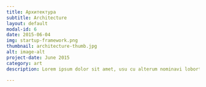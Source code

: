 ```yaml
---
title: Архитектура
subtitle: Architecture
layout: default
modal-id: 6
date: 2015-06-04
img: startup-framework.png
thumbnail: architecture-thumb.jpg
alt: image-alt
project-date: June 2015
category: art
description: Lorem ipsum dolor sit amet, usu cu alterum nominavi lobortis. At duo novum diceret. Tantas apeirian vix et, usu sanctus postulant inciderint ut, populo diceret necessitatibus in vim. Cu eum dicam feugiat noluisse.

---
```

